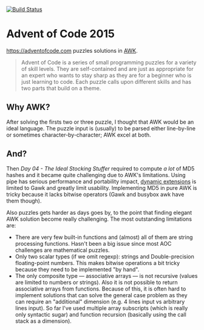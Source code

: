 [![Build Status](https://travis-ci.org/kAworu/adventofcode-2015.svg?branch=master)](https://travis-ci.org/kAworu/adventofcode-2015)

# Advent of Code 2015

https://adventofcode.com puzzles solutions in [AWK][].

> Advent of Code is a series of small programming puzzles for a variety of
> skill levels. They are self-contained and are just as appropriate for an
> expert who wants to stay sharp as they are for a beginner who is just
> learning to code. Each puzzle calls upon different skills and has two parts
> that build on a theme.

## Why AWK?

After solving the firsts two or three puzzle, I thought that AWK would be an
ideal language. The puzzle input is (usually) to be parsed either line-by-line
or sometimes character-by-character; AWK excel at both.

## And?

Then _Day 04 - The Ideal Stocking Stuffer_ required to compute *a lot*
of MD5 hashes and it became quite challenging due to AWK's limitations. Using
pipe has serious performance and portability impact, [dynamic extensions][] is
limited to Gawk and greatly limit usability. Implementing MD5 in pure AWK is
tricky because it lacks bitwise operators (Gawk and busybox awk have them
though).

Also puzzles gets harder as days goes by, to the point that finding elegant AWK
solution become really challenging. The most outstanding limitations are:

- There are very few built-in functions and (almost) all of them are string
  processing functions. Hasn't been a big issue since most AOC challenges are
  mathematical puzzles.
- Only two scalar types (if we omit regexp): strings and Double-precision
  floating-point numbers. This makes bitwise operations a bit tricky because
  they need to be implemented "by hand".
- The only composite type — associative arrays — is not recursive (values are
  limited to numbers or strings). Also it is not possible to return associative
  arrays from functions. Because of this, it is often hard to implement
  solutions that can solve the general case problem as they can require an
  "additional" dimension (e.g. 4 lines input vs arbitrary lines input). So far
  I've used multiple array subscripts (which is really only syntactic sugar)
  and function recursion (basically using the call stack as a dimension).

[AWK]: https://en.wikipedia.org/wiki/AWK
[dynamic extensions]: https://www.gnu.org/software/gawk/manual/html_node/Dynamic-Extensions.html
